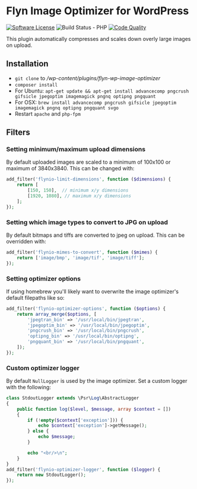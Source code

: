 # Flyn Image Optimizer for WordPress

[![Software License](https://img.shields.io/badge/license-MIT-brightgreen.svg?style=flat-square)](LICENSE.md)
![Build Status - PHP](https://github.com/Flynsarmy/wp-flyn-image-optimizer-plugin/workflows/CI%20-%20PHP/badge.svg)
[![Code Quality](https://scrutinizer-ci.com/g/Flynsarmy/wp-flyn-image-optimizer-plugin/badges/quality-score.png?b=master)](https://scrutinizer-ci.com/g/Flynsarmy/wp-flyn-image-optimizer-plugin/?branch=master)

This plugin automatically compresses and scales down overly large images on upload.

## Installation

* `git clone` to */wp-content/plugins/flyn-wp-image-optimizer*
* `composer install`
* For Ubuntu: `apt-get update && apt-get install advancecomp pngcrush gifsicle jpegoptim imagemagick pngnq optipng pngquant`
* For OSX: `brew install advancecomp pngcrush gifsicle jpegoptim imagemagick pngnq optipng pngquant svgo`
* Restart `apache` and `php-fpm`

## Filters

### Setting minimum/maximum upload dimensions

By default uploaded images are scaled to a minimum of 100x100 or maximum of 3840x3840. This can be changed with:

```php
add_filter('flynio-limit-dimensions', function ($dimensions) {
    return [
        [150, 150],  // minimum x/y dimensions
        [1920, 1080], // maximum x/y dimensions
    ];
});
```

### Setting which image types to convert to JPG on upload

By default bitmaps and tiffs are converted to jpeg on upload. This can be overridden with:

```php
add_filter('flynio-mimes-to-convert', function ($mimes) {
    return ['image/bmp', 'image/tif', 'image/tiff'];
});
```

### Setting optimizer options

If using homebrew you'll likely want to overwrite the image optimizer's default filepaths like so:

```php
add_filter('flynio-optimizer-options', function ($options) {
    return array_merge($options, [
        'jpegtran_bin' => '/usr/local/bin/jpegtran',
        'jpegoptim_bin' => '/usr/local/bin/jpegoptim',
        'pngcrush_bin' => '/usr/local/bin/pngcrush',
        'optipng_bin' => '/usr/local/bin/optipng',
        'pngquant_bin' => '/usr/local/bin/pngquant',
    ]);
});
```

### Custom optimizer logger

By default `NullLogger` is used by the image optimizer. Set a custom logger with the following:

```php
class StdoutLogger extends \Psr\Log\AbstractLogger
{ 
    public function log($level, $message, array $context = [])
    {
        if (!empty($context['exception'])) {
            echo $context['exception']->getMessage();
        } else {
            echo $message;
        }

        echo "<br/>\n";
    }
}
add_filter('flynio-optimizer-logger', function ($logger) {
    return new StdoutLogger();
});
```
